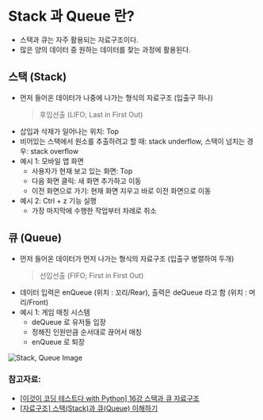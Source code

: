 # Stack 과 Queue 란? 

- 스택과 큐는 자주 활용되는 자료구조이다.
- 많은 양의 데이터 중 원하는 데이터를 찾는 과정에 활용된다. 

## 스택 (Stack)

- 먼저 들어온 데이터가 나중에 나가는 형식의 자료구조 (입출구 하나)
	> 후입선출 (LIFO; Last in First Out)
- 삽입과 삭제가 일어나는 위치: Top
- 비어있는 스택에서 원소를 추출하려고 할 때:  stack underflow, 스택이 넘치는 경우: stack overflow
- 예시 1: 모바일 앱 화면
    - 사용자가 현재 보고 있는 화면: Top
    - 다음 화면 클릭: 새 화면 추가하고 이동
    - 이전 화면으로 가기: 현재 화면 지우고 바로 이전 화면으로 이동
- 예시 2: Ctrl + z 기능 실행
    - 가장 마지막에 수행한 작업부터 차례로 취소

## 큐 (Queue)

- 먼저 들어온 데이터가 먼저 나가는 형식의 자료구조 (입출구 병렬하여 두개)
	> 선입선출 (FIFO; First in First Out)
- 데이터 입력은 enQueue (위치 : 꼬리/Rear), 출력은 deQueue 라고 함 (위치 : 머리/Front)
- 예시 1: 게임 매칭 시스템
    - deQueue 로 유저들 입장
    - 정해진 인원만큼 순서대로 끊어서 매칭
    - enQueue 로 퇴장

![Stack, Queue Image](https://miro.medium.com/max/612/1*GNA2E1NFiJMc6cTHHPa6kw.png)

### 참고자료:
- [[이것이 코딩 테스트다 with Python] 16강 스택과 큐 자료구조](https://youtu.be/7iLoLcna7Hw)
- [[자료구조] 스택(Stack)과 큐(Queue) 이해하기](https://brightwon.tistory.com/8)